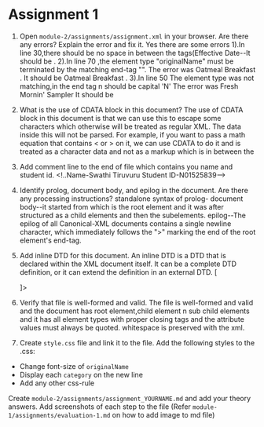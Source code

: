 # Assignment 1

1. Open `module-2/assignments/assignment.xml` in your browser. Are there any errors? Explain the error and fix it.
Yes there are some errors
1).In line 30,there should be no space in between the tags(Effective Date--It should be <Effectivedate> </Effectivedate>.
2).In line 70 ,the element type "originalName" must be terminated by the matching end-tag "</originalName>".
   The error was  <name> Oatmeal Breakfast </originalName>.
   It should be <originalName> Oatmeal Breakfast </originalName>.
3).In line 50 The element type was not matching,in the end tag n should be capital 'N'
   The error was<originalName> Fresh Mornin' Sampler </originalname>
   It should be <originalName> </originalName>

2. What is the use of CDATA block in this document?
The use of CDATA block in this document is that we can use this to escape some characters which otherwise will be treated as regular XML. The data inside this will not be parsed. For example, if you want to pass a math equation that contains < or > on it, we can use CDATA to do it and is treated as a character data and not as a markup which is in between the <description> </description>

3. Add comment line to the end of file which contains you name and student id.
   <!..Name-Swathi Tiruvuru Student ID-N01525839-->

4. Identify prolog, document body, and epilog in the document. Are there any processing instructions?
   standalone syntax of prolog-<?xml version="1.0" encoding="UTF-8" standalone="yes" ?>
   document body--it started from <menuinfo> which is the root element and it was after structured as a child elements and then the subelements.
   epilog--The epilog of all Canonical-XML documents contains a single newline character, which immediately follows the ">" marking the end of the root element's end-tag. 

   
5. Add inline DTD for this document.
   An inline DTD is a DTD that is declared within the XML document itself. It can be a complete DTD definition, or it can extend the definition in an external DTD.
   [
   <!ELEMENT menuInfo (title, summary, effectiveDate, menu+)>
   <!ELEMENT menu (category, menuItem+)>
   <!ELEMENT menuItem (itemName, description, price, indicator*)>
   <!ELEMENT itemName (name?, originalName?, oldName?)>
   <!ELEMENT title (#PCDATA)>
   <!ELEMENT summary (#PCDATA)>
   <!ELEMENT effectiveDate (#PCDATA)>
   <!ELEMENT category (#PCDATA)>
   <!ELEMENT name (#PCDATA)>
   <!ELEMENT originalName (#PCDATA)>
   <!ELEMENT oldName (#PCDATA)>
   <!ELEMENT description (#PCDATA)>
   <!ELEMENT price (#PCDATA)>
   <!ELEMENT indicator (#PCDATA)>
   ]>

6. Verify that file is well-formed and valid.
The file is well-formed and valid and the document has root element,child element n sub child elements and it has all element types with proper closing tags and the attribute values must always be quoted.
whitespace is preserved with the xml.

7. Create `style.css` file and link it to the file. Add the following styles to the .css:

- Change font-size of `originalName`
- Display each `category` on the new line
- Add any other css-rule

Create `module-2/assignments/assignment_YOURNAME.md` and add your theory answers. Add screenshots of each step to the file (Refer `module-1/assignments/evaluation-1.md` on how to add image to md file)
